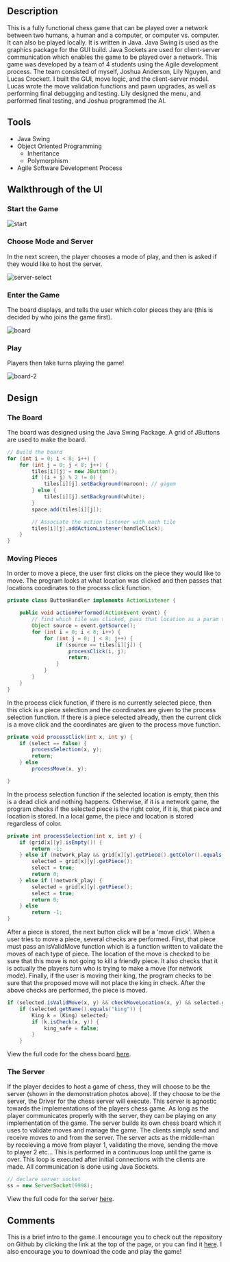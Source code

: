 ## Description
This is a fully functional chess game that can be played over a network between two humans, a human and a computer, or computer vs. computer. It can also be played locally. It is written in Java. Java Swing is used as the graphics package for the GUI build. Java Sockets are used for client-server communication which enables the game to be played over a network. This game was developed by a team of 4 students using the Agile development process. The team consisted of myself, Joshua Anderson, Lily Nguyen, and Lucas Crockett. I built the GUI, move logic, and the client-server model. Lucas wrote the move validation functions and pawn upgrades, as well as performing final debugging and testing. Lily designed the menu, and performed final testing, and Joshua programmed the AI.

## Tools
* Java Swing 
* Object Oriented Programming 
  * Inheritance
  * Polymorphism
* Agile Software Development Process

## Walkthrough of the UI

### Start the Game 

![start](./pages-images/main.PNG)

### Choose Mode and Server

In the next screen, the player chooses a mode of play, and then is asked if they would like to host the server.

![server-select](./pages-images/server-select.PNG)

### Enter the Game

The board displays, and tells the user which color pieces they are (this is decided by who joins the game first).

![board](./pages-images/board.PNG)

### Play
 
Players then take turns playing the game!

![board-2](./pages-images/board-2.PNG)

## Design

### The Board

The board was designed using the Java Swing Package. A grid of JButtons are used to make the board. 

```java
// Build the board
for (int i = 0; i < 8; i++) {
	for (int j = 0; j < 8; j++) {
		tiles[i][j] = new JButton();
		if ((i + j) % 2 != 0) {
			tiles[i][j].setBackground(maroon); // gigem
		} else {
			tiles[i][j].setBackground(white);
		}
		space.add(tiles[i][j]);

		// Associate the action listener with each tile
		tiles[i][j].addActionListener(handleClick);
	}
}
```

### Moving Pieces

In order to move a piece, the user first clicks on the piece they would like to move. The program looks at what location was clicked and then passes that locations coordinates to the process click function.

```java
private class ButtonHandler implements ActionListener {

	public void actionPerformed(ActionEvent event) {
		// find which tile was clicked, pass that location as a param to processClick()
		Object source = event.getSource();
		for (int i = 0; i < 8; i++) {
			for (int j = 0; j < 8; j++) {
				if (source == tiles[i][j]) {
					processClick(i, j);
					return;
				}
			}
		}
	}
}
```

In the process click function, if there is no currently selected piece, then this click is a piece selection and the coordinates are given to the process selection function. If there is a piece selected already, then the current click is a move click and the coordinates are given to the process move function. 

```java
private void processClick(int x, int y) {
	if (select == false) {
		processSelection(x, y);
		return;
	} else
		processMove(x, y);

}
```

In the process selection function if the selected location is empty, then this is a dead click and nothing happens. Otherwise, if it is a network game, the program checks if the selected piece is the right color, if it is, that piece and location is stored. In a local game, the piece and location is stored regardless of color. 

```java
private int processSelection(int x, int y) {
	if (grid[x][y].isEmpty()) {
		return -1;
	} else if (network_play && grid[x][y].getPiece().getColor().equals(my_color)) {
		selected = grid[x][y].getPiece();
		select = true;
		return 0;
	} else if (!network_play) {
		selected = grid[x][y].getPiece();
		select = true;
		return 0;
	} else
		return -1;
}
```

After a piece is stored, the next button click will be a 'move click'. When a user tries to move a piece, several checks are performed. First, that piece must pass an isValidMove function which is a function written to validate the moves of each type of piece. The location of the move is checked to be sure that this move is not going to kill a friendly piece. It also checks that it is actually the players turn who is trying to make a move (for network mode). Finally, if the user is moving their king, the program checks to be sure that the proposed move will not place the king in check. After the above checks are performed, the piece is moved. 

```java
if (selected.isValidMove(x, y) && checkMoveLocation(x, y) && selected.getColor().equals(turn)) {
	if (selected.getName().equals("king")) {
		King k = (King) selected;
		if (k.isCheck(x, y)) {
			king_safe = false;
		}
	}
```

View the full code for the chess board [here](https://github.com/grantsingleton/Chess/blob/master/board.java).

### The Server

If the player decides to host a game of chess, they will choose to be the server (shown in the demonstration photos above). If they choose to be the server, the Driver for the chess server will execute. This server is agnostic towards the implementations of the players chess game. As long as the player communicates properly with the server, they can be playing on any implementation of the game. The server builds its own chess board which it uses to validate moves and manage the game. The clients simply send and receive moves to and from the server. The server acts as the middle-man by receieving a move from player 1, validating the move, sending the move to player 2 etc... This is performed in a continuous loop until the game is over. This loop is executed after initial connections with the clients are made. All communication is done using Java Sockets. 

```java
// declare server socket
ss = new ServerSocket(9998);
```
View the full code for the server [here](https://github.com/grantsingleton/Chess/blob/master/ChessServer.java).

## Comments
This is a brief intro to the game. I encourage you to check out the repository on Github by clicking the link at the top of the page, or you can find it [here](https://github.com/grantsingleton/Chess). I also encourage you to download the code and play the game!

